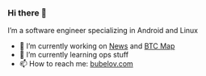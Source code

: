 ### Hi there 👋

I’m a software engineer specializing in Android and Linux

- 🔭 I’m currently working on [News](https://github.com/bubelov/news) and [BTC Map](https://github.com/bubelov/btcmap-android)
- 🌱 I’m currently learning ops stuff
- 📫 How to reach me: [bubelov.com](https://bubelov.com)

<!--
**bubelov/bubelov** is a ✨ _special_ ✨ repository because its `README.md` (this file) appears on your GitHub profile.

Here are some ideas to get you started:

- 🔭 I’m currently working on ...
- 🌱 I’m currently learning ...
- 👯 I’m looking to collaborate on ...
- 🤔 I’m looking for help with ...
- 💬 Ask me about ...
- 📫 How to reach me: ...
- 😄 Pronouns: ...
- ⚡ Fun fact: ...
-->
